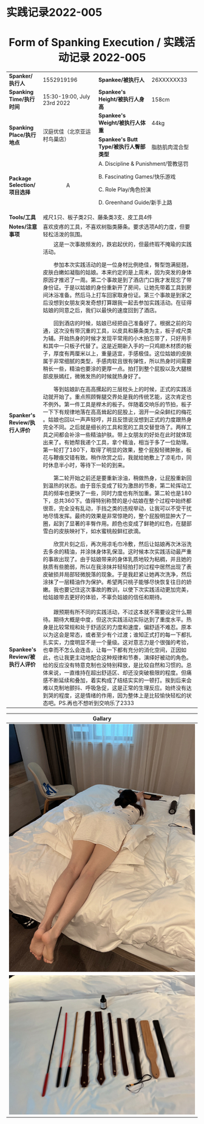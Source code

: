 # 实践记录2022-005

# <center>Form of Spanking Execution / 实践活动记录 2022-005
<table>
    <tr>
        <td><b>Spanker/执行人</b></td>
        <td>1552919196</td>
        <td><b>Spankee/被执行人</b></td>
        <td>26XXXXXX33</td>
    </tr>
    <tr>
        <td><b>Spanking Time/执行时间</b></td>
        <td>15:30-19:00, July 23rd 2022</td>
        <td><b>Spankee's Height/被执行人身高</b></td>
        <td>158cm</td>
    </tr>
    <tr>
        <td rowspan=2><b>Spanking Place/执行地点</b></td>
        <td rowspan=2>汉庭优佳（北京亚运村鸟巢店）</td>
        <td><b>Spankee's Weight/被执行人体重</b></td>
        <td>44kg</td>
    </tr> 
    <tr>
        <td><b>Spankee's Butt Type/被执行人臀部类型</b></td>
        <td>脂肪肌肉混合型</td>
    </tr>
    <tr>
        <td><b>Package Selection/项目选择</b></td>
        <td style="text-align: center;">A</td>
        <td colspan =2>
        A. Discipline & Punishment/管教惩罚

B. Fascinating Games/快乐游戏

C. Role Play/角色扮演

D. Greenhand Guide/新手上路
        </td>
    </tr>
    <tr>
        <td><b>Tools/工具</b></td>
        <td colspan=3>戒尺1只、板子类2只、藤条类3支、皮工具4件</td>
    </tr>
    <tr>
        <td><b>Notes/注意事项</b></td>
        <td colspan=3>喜欢皮疼的工具，不喜欢树脂类藤条。要求选项A的力度，但要轻松活泼的氛围。</td>
    </tr>
    <tr>
        <td><b>Spanker's Review/执行人评价</b></td>
        <td colspan=3>&emsp;&emsp;这是一次事故频发的，跌宕起伏的，但最终瑕不掩瑜的实践活动。

&emsp;&emsp;参加本次实践活动的是一位身材比例绝佳，臀型饱满挺翘，皮肤白嫩如凝脂的姑娘。本来约定的是上周末，因为突发的身体原因才推迟了一周。第二个事故是到了酒店门口我才发现忘了带身份证。于是以姑娘的身份重新开了房间，让她先带着工具到房间沐浴准备。然后马上打车回家取身份证。第三个事故是到家之后没想到女朋友突发奇想打算跟我一起去参加实践活动。在征得姑娘的同意之后，我们以最快的速度回到了酒店。

&emsp;&emsp;回到酒店的时候，姑娘已经把自己准备好了。根据之前的沟通，这次没有带沉重的工具，以皮具和藤条类为主，板子戒尺类为辅。开始热身的时候才发现平常用的小木拍忘带了，只好用手和其中一只板子代替了。这是近期新入手的一只鸡翅木材质的板子，厚度有两厘米以上，重量适宜，手感极佳。这位姑娘的皮肤属于非常细腻的类型，手感肉软且很有弹性，所以热身时间需要稍长一些，精油也要涂的更厚一点。拍打到整个屁股以及大腿根部皮肤嫣红，微微发热的时候就热身好了。

&emsp;&emsp;等到姑娘趴在高高摞起的三层枕头上的时候，正式的实践活动就开始了。重点照顾臀腿交界处是我的传统艺能，这次肯定也不例外。第一件工具是榉木的板子。伴随着交响乐的节拍，板子一下下有规律地落在高高耸起的屁股上，洇开一朵朵鲜红的梅花 。姑娘也回以一声声轻哼，并且反馈说没想到正式的力度跟热身完全不同。之后就是细长的工具和宽的工具交替登场了。两样工具之间都会补涂一些精油护肤。带上女朋友的好处在此时就体现出来了。有她帮我递个工具，拿个精油，相当于多了一位助理。第一轮打了180下，取得了明显的效果，整个屁股轻微肿胀，板花与鞭痕交错有致。稍作欣赏之后，我就给她敷上了凉毛巾，同时休息半小时，等待下一轮的到来。

&emsp;&emsp;第二轮开始之前还是要重新涂油，稍做热身，让屁股重新回到温热的状态。由于音乐变成了较为激昂的节奏，第二轮挥动工具的频率也更快了一些，同时力度也有所加重。第二轮也是180下，总共360下。值得特别称赞的是小姑娘在整个过程中始终都很乖，完全没有乱动，手挡之类的违规举动，让我可以不受干扰地尽情发挥。最终的效果是非常惊艳的，整个屁股明显肿大了一圈，起到了显著的丰臀作用。颜色也变成了鲜艳的红色，在腿部雪白的皮肤映衬下，如水蜜桃般鲜红欲滴。

&emsp;&emsp;欣赏片刻之后，再次用凉毛巾冷敷，然后让姑娘再次沐浴洗去多余的精油，并涂抹身体乳保湿。这时候本次实践活动最严重的事故出现了。由于姑娘带来的身体乳质地较为粘稠，并且她的肤质有些脆弱，所以在我涂抹并轻轻拍打的过程中居然出现了表皮破损并局部轻微脱落的现象。于是我赶紧让她再次洗净，然后涂抹了一层精油作为保护。希望两只桃子能够尽快恢复往日的娇嫩。我也要记住这次事故的教训，以使下次实践活动更加完美，给姑娘带去更好的体验，不辜负姑娘的信任和期待。
        </td>
    </tr>
    <tr>
        <td><b>Spankee's Review/被执行人评价 </b></td>
        <td colspan=3>&emsp;&emsp;跟预期有所不同的实践活动，不过这本就不需要设定什么期待。期待大概是中度，但这次实践活动实际达到了重度水平。热身是比较常规和处于舒适区的力度和速度，偏舒适不难忍。原本以为这会是常态，或者至少有个过渡；谁知正式打的每一下都扎扎实实，力度明显不是一个量级。这对意志力是个很强的考验，也幸而不怎么会连击，让每一下都有充分的消化空间，正因如此，也让我更主动地配合这种规律和节奏，演绎好被动的角色。给的反应没有特意克制也没特别释放，是比较自然和习惯的。总体来说，一直维持在超出舒适区、却还没突破极限的程度。但痛感不断延续和叠加，着实构成了结结实实的一顿打。挨到后来会难以克制地颤抖、呼吸急促，这是正常的生理反应。始终没有达到哭的程度，这是情绪的作用，因为整体上是比较愉快轻松的状态吧。PS.再也不想听到交响乐了2333</td>
    </tr>
</table>

|**Gallary**|
|---|
|![冷敷图](2022-005.jpg "冷敷")
![工具图](tools-2022-005.jpg "工具")|
